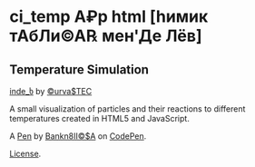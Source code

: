 # ci_temp A₽p html [hимик тАбЛи©А℞ мен'Де Лёв]

Temperature Simulation
----------------------
[inde_ხ](https://barionleg.github.io/ci_temp/index.html) by [©urva$TEC](https://github.com/barionleg/CurvasTES/blob/master/index.html)

A small visualization of particles and their reactions to different temperatures created in HTML5 and JavaScript.

A [Pen](https://codepen.io/barionleg/pen/ExrBmBg) by [Bankn8II©$A](https://codepen.io/barionleg) on [CodePen](https://codepen.io).

[License](https://codepen.io/license/pen/ExrBmBg).
